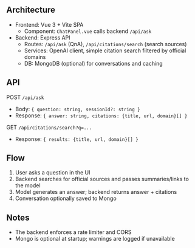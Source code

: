 ## Architecture

- Frontend: Vue 3 + Vite SPA
  - Component: `ChatPanel.vue` calls backend `/api/ask`
- Backend: Express API
  - Routes: `/api/ask` (QnA), `/api/citations/search` (search sources)
  - Services: OpenAI client, simple citation search filtered by official domains
  - DB: MongoDB (optional) for conversations and caching

## API

POST `/api/ask`
- Body: `{ question: string, sessionId?: string }`
- Response: `{ answer: string, citations: {title, url, domain}[] }`

GET `/api/citations/search?q=...`
- Response: `{ results: {title, url, domain}[] }`

## Flow
1. User asks a question in the UI
2. Backend searches for official sources and passes summaries/links to the model
3. Model generates an answer; backend returns answer + citations
4. Conversation optionally saved to Mongo

## Notes
- The backend enforces a rate limiter and CORS
- Mongo is optional at startup; warnings are logged if unavailable